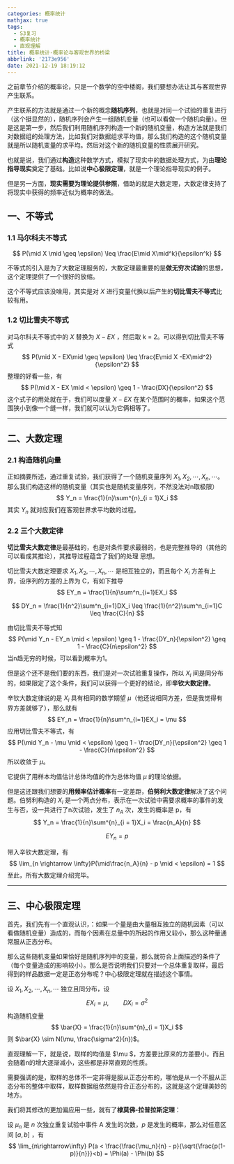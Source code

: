```yaml
---
categories: 概率统计
mathjax: true
tags:
  - S3复习
  - 概率统计
  - 直观理解
title: 概率统计-概率论与客观世界的桥梁
abbrlink: '2173e956'
date: 2021-12-19 18:19:12
---
```


之前章节介绍的概率论，只是一个数学的空中楼阁，我们要想办法让其与客观世界产生联系。

产生联系的方法就是通过一个新的概念**随机序列**，也就是对同一个试验的重复进行（这个挺显然的），随机序列会产生一组随机变量（也可以看做一个随机向量）。但是这是第一步，然后我们利用随机序列构造一个新的随机变量，构造方法就是我们对数据组的处理方法，比如我们对数据组求平均值，那么我们构造的这个随机变量就是所以随机变量的求平均。然后对这个新的随机变量的性质展开研究。

也就是说，我们通过**构造**这种数学方式，模拟了现实中的数据处理方式，为由**理论指导现实**奠定了基础。比如说**中心极限定理**，就是一个理论指导现实的例子。

但是另一方面，**现实需要为理论提供参照**，借助的就是大数定理，大数定律支持了将现实中获得的频率近似为概率的做法。

<!-- more -->

## 一、不等式

### 1.1 马尔科夫不等式

$$
P(\mid X \mid \geq \epsilon) \leq \frac{E\mid X\mid^k}{\epsilon^k}
$$

不等式的引入是为了大数定理服务的，大数定理最重要的是**做无穷次试验**的思想，这个定理提供了一个很好的放缩。	

这个不等式应该没啥用，其实是对 $X$ 进行变量代换以后产生的**切比雪夫不等式**比较有用。

### 1.2 切比雪夫不等式

对马尔科夫不等式中的 $X$ 替换为 $X - EX$ ，然后取 k = 2。可以得到切比雪夫不等式
$$
P(\mid X - EX\mid \geq \epsilon) \leq \frac{E\mid X -EX\mid^2}{\epsilon^2}
$$
整理的好看一些，有
$$
P(\mid X - EX \mid < \epsilon) \geq 1 - \frac{DX}{\epsilon^2}
$$
这个式子的用处就在于，我们可以度量 $X - EX$ 在某个范围时的概率，如果这个范围狭小到像一个缝一样，我们就可以认为它俩相等了。

---



## 二、大数定理

### 2.1 构造随机向量

正如摘要所述，通过重复试验，我们获得了一个随机变量序列 $X_1, X_2, \cdots, X_n,\cdots$。那么我们构造这样的随机变量（其实也是随机变量序列，不然没法对n取极限）
$$
Y_n = \frac{1}{n}\sum^{n}_{i = 1}X_i
$$
其实 $Y_n$ 就对应我们在客观世界求平均数的过程。

### 2.2 三个大数定律

**切比雪夫大数定律**是最基础的，也是对条件要求最弱的，也是完整推导的（其他的可以看成其推论），其推导过程蕴含了我们的处理 思想。

切比雪夫大数定理要求 $X_1, X_2, \cdots, X_n,\cdots$ 是相互独立的，而且每个 $X_i$ 方差有上界，设序列的方差的上界为 C，有如下推导
$$
EY_n = \frac{1}{n}\sum^n_{i=1}EX_i
$$

$$
DY_n = \frac{1}{n^2}\sum^n_{i=1}DX_i \leq  \frac{1}{n^2}\sum^n_{i=1}C \leq \frac{C}{n}
$$

由切比雪夫不等式知
$$
P(\mid Y_n - EY_n \mid < \epsilon) \geq 1 - \frac{DY_n}{\epsilon^2} \geq 1 - \frac{C}{n\epsilon^2}
$$
当n趋无穷的时候，可以看到概率为1。

但是这个还不是我们要的东西，我们是对一次试验重复操作，所以 $X_i$ 间是同分布的，如果限定了这个条件，我们可以获得一个更好的结论，即**辛钦大数定律**。

辛钦大数定律说的是 $X_i$ 具有相同的数学期望 $\mu$（他还说相同方差，但是我觉得有界方差就够了），那么就有
$$
EY_n = \frac{1}{n}\sum^n_{i=1}EX_i = \mu
$$
应用切比雪夫不等式，有
$$
P(\mid Y_n - \mu \mid < \epsilon) \geq 1 - \frac{DY_n}{\epsilon^2} \geq 1 - \frac{C}{n\epsilon^2}
$$
所以收敛于 $\mu$。

它提供了用样本均值估计总体均值的作为总体均值 $\mu$ 的理论依据。

但是这还跟我们想要的**用频率估计概率**有一定差距，**伯努利大数定律**解决了这个问题。伯努利构造的 $X_i$  是一个两点分布，表示在一次试验中需要求概率的事件的发生与否，设一共进行了n次试验，发生了 $n_A$ 次，发生的概率是 p，有
$$
Y_n = \frac{1}{n}\sum^{n}_{i = 1}X_i = \frac{n_A}{n}
$$

$$
EY_n = p
$$

带入辛钦大数定理，有
$$
\lim_{n \rightarrow \infty}P(\mid\frac{n_A}{n} - p \mid < \epsilon) = 1
$$
至此，所有大数定理介绍完毕。

---



## 三、中心极限定理

首先，我们先有一个直观认识，：如果一个量是由大量相互独立的随机因素（可以看做随机变量）造成的，而每个因素在总量中的所起的作用又较小，那么这种量通常服从正态分布。

那么这些随机变量如果恰好是随机序列中的变量，那么就符合上面描述的条件了（每个变量造成的影响较小）。那么是否说明我们只要对一个总体重复取样，最后得到的样品数据一定是正态分布呢？中心极限定理就在描述这个事情。

设 $X_1, X_2, \cdots, X_n,\cdots$ 独立且同分布，设
$$
EX_i = \mu,\quad \quad DX_i = \sigma^2
$$
构造随机变量 
$$
\bar{X} = \frac{1}{n}\sum^{n}_{i = 1}X_i
$$
则 $\bar{X} \sim N(\mu, \frac{\sigma^2}{n})$。

直观理解一下，就是说，取样的均值是 $\mu $，方差要比原来的方差要小，而且会随着n的增大逐渐减小，这些都是非常直观的性质。

需要强调的是，取样的总体不一定非得是服从正态分布的，哪怕是从一个不服从正态分布的整体中取样，取样数据组依然是符合正态分布的，这就是这个定理美妙的地方。

我们将其修改的更加偏应用一些，就有了**棣莫佛-拉普拉斯定理**：

设 $\mu_n$ 是 $n$ 次独立重复试验中事件 A 发生的次数，$p$ 是发生的概率，那么对任意区间 $[a, b]$ ，有
$$
\lim_{n\rightarrow\infty} P(a < \frac{\frac{\mu_n}{n} - p}{\sqrt{\frac{p(1-p)}{n}}}<b) = \Phi(a) - \Phi(b)
$$
